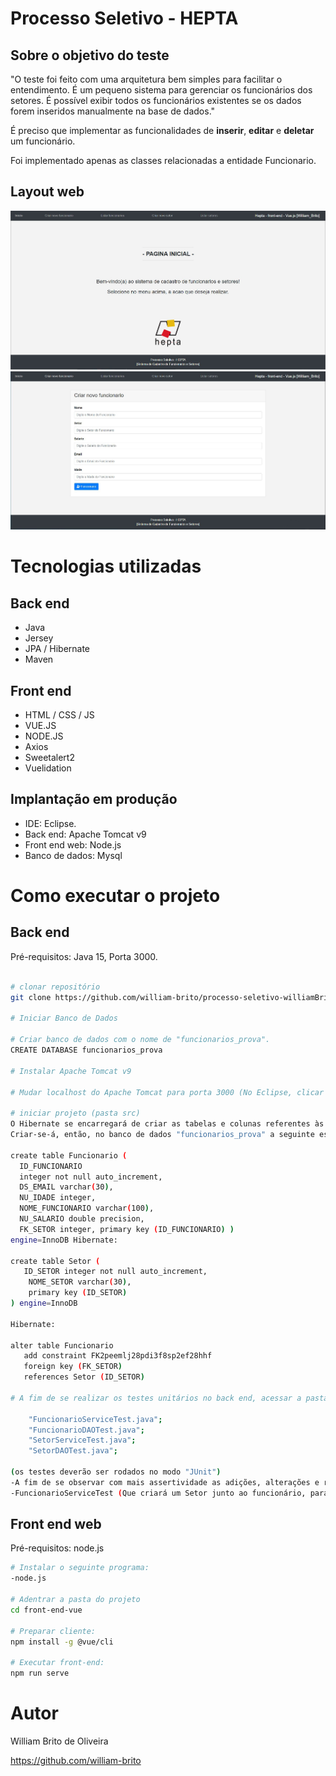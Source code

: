 # Processo Seletivo - HEPTA
## Sobre o objetivo do teste

"O teste foi feito com uma arquitetura bem simples para facilitar o entendimento. É um pequeno sistema para gerenciar os funcionários dos setores. É possível exibir todos os funcionários existentes se os dados forem inseridos manualmente na base de dados."

É preciso que implementar as funcionalidades de **inserir**, **editar** e **deletar** um funcionário.

Foi implementado apenas as classes relacionadas a entidade Funcionario.

## Layout web
![Web 1](https://github.com/william-brito/processo-seletivo-williamBrito/blob/main/preview-set/inicioVersao2.jpg)
![Web 2](https://github.com/william-brito/processo-seletivo-williamBrito/blob/main/preview-set/criarFuncionarioVersao2.jpg)

# Tecnologias utilizadas
## Back end
- Java
- Jersey
- JPA / Hibernate
- Maven
## Front end
- HTML / CSS / JS 
- VUE.JS
- NODE.JS
- Axios
- Sweetalert2
- Vuelidation

## Implantação em produção
- IDE: Eclipse.
- Back end: Apache Tomcat v9
- Front end web: Node.js
- Banco de dados: Mysql

# Como executar o projeto

## Back end
Pré-requisitos: Java 15, Porta 3000.

```bash

# clonar repositório
git clone https://github.com/william-brito/processo-seletivo-williamBrito

# Iniciar Banco de Dados

# Criar banco de dados com o nome de "funcionarios_prova".
CREATE DATABASE funcionarios_prova

# Instalar Apache Tomcat v9

# Mudar localhost do Apache Tomcat para porta 3000 (No Eclipse, clicar duas vezes sobre o server, e alterar para 3000 no menu "port")

# iniciar projeto (pasta src)
O Hibernate se encarregará de criar as tabelas e colunas referentes às Classes: Funcionário e Setor, e as inserirá dentro da Base de Dados "funcionarios_prova"
Criar-se-á, então, no banco de dados "funcionarios_prova" a seguinte estrutura:

create table Funcionario ( 
  ID_FUNCIONARIO 
  integer not null auto_increment, 
  DS_EMAIL varchar(30), 
  NU_IDADE integer, 
  NOME_FUNCIONARIO varchar(100), 
  NU_SALARIO double precision, 
  FK_SETOR integer, primary key (ID_FUNCIONARIO) ) 
engine=InnoDB Hibernate:

create table Setor (
   ID_SETOR integer not null auto_increment,
    NOME_SETOR varchar(30),
    primary key (ID_SETOR)
) engine=InnoDB

Hibernate:

alter table Funcionario 
   add constraint FK2peemlj28pdi3f8sp2ef28hhf 
   foreign key (FK_SETOR) 
   references Setor (ID_SETOR)
   
# A fim de se realizar os testes unitários no back end, acessar a pasta "test" e os pacotes onde se encontram os respectivos arquivos:

    "FuncionarioServiceTest.java";
    "FuncionarioDAOTest.java";
    "SetorServiceTest.java";
    "SetorDAOTest.java";

(os testes deverão ser rodados no modo "JUnit")
-A fim de se observar com mais assertividade as adições, alterações e remoções, deve-se testar, de preferência, na seguinte ordem:
-FuncionarioServiceTest (Que criará um Setor junto ao funcionário, para testes) 2 - FuncionariosDAOTest 3 - SetorDAOTest 4 - SetorServiceTest
```

## Front end web
Pré-requisitos: node.js 

```bash
# Instalar o seguinte programa:
-node.js

# Adentrar a pasta do projeto
cd front-end-vue

# Preparar cliente: 
npm install -g @vue/cli 

# Executar front-end:
npm run serve

```
# Autor

William Brito de Oliveira

https://github.com/william-brito


